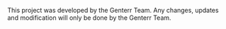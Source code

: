 This project was developed by the Genterr Team. Any changes, updates and modification will only be done by the Genterr Team.
